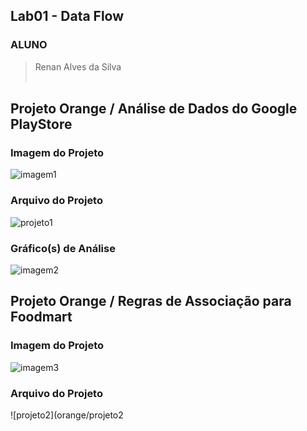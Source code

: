 ## Lab01 - Data Flow

### ALUNO
   >Renan Alves da Silva
<br><br>

## Projeto Orange / Análise de Dados do Google PlayStore
### Imagem do Projeto
  ![imagem1](orange/imagem1.PNG)
<br> 
### Arquivo do Projeto
   ![projeto1](orange/projeto1.ows)
<br>
### Gráfico(s) de Análise
  ![imagem2](imagens/imagem2.PNG)
<br>
## Projeto Orange / Regras de Associação para Foodmart
### Imagem do Projeto
  ![imagem3](imagens/imagem3.PNG)
<br>
### Arquivo do Projeto
  ![projeto2](orange/projeto2